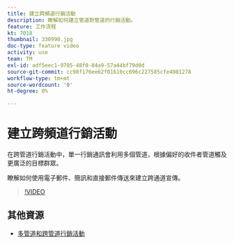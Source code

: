 ```yaml
---
title: 建立跨頻道行銷活動
description: 瞭解如何建立管道對管道的行銷活動。
feature: 工作流程
kt: 7018
thumbnail: 330990.jpg
doc-type: feature video
activity: use
team: TM
exl-id: adf5eec1-9705-48f0-84a9-57a44bf79d0d
source-git-commit: cc90f176ee62f01610cc696c227585cfe4081278
workflow-type: tm+mt
source-wordcount: '0'
ht-degree: 0%

---
```


# 建立跨頻道行銷活動

在跨管道行銷活動中，單一行銷通訊會利用多個管道，根據偏好的收件者管道觸及更廣泛的目標群眾。

瞭解如何使用電子郵件、簡訊和直接郵件傳送來建立跨通道宣傳。

>[!VIDEO](https://video.tv.adobe.com/v/330990?quality=12)

## 其他資源

* [多管道和跨管道行銷活動](/help/orchestrating-campaigns/introduction-to-cross-and-multi-channel-campaigns.md)
